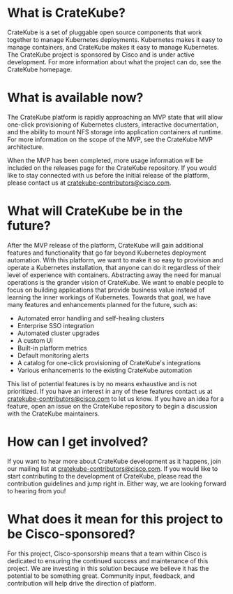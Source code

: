 # What is CrateKube?

CrateKube is a set of pluggable open source components that work together to manage Kubernetes deployments. Kubernetes makes it easy to manage containers, and CrateKube makes it easy to manage Kubernetes. The CrateKube project is sponsored by Cisco and is under active development. For more information about what the project can do, see the CrateKube homepage.﻿

# What is available now?

The CrateKube platform is rapidly approaching an MVP state that will allow one-click provisioning of Kubernetes clusters, interactive documentation, and the ability to mount NFS storage into application containers at runtime. For more information on the scope of the MVP, see the CrateKube MVP architecture﻿.

When the MVP has been completed, more usage information will be included on the releases page for the CrateKube repository.﻿ If you would like to stay connected with us before the initial release of the platform, please contact us at cratekube-contributors@cisco.com.

# What will CrateKube be in the future?

After the MVP release of the platform, CrateKube will gain additional features and functionality that go far beyond Kubernetes deployment automation. With this platform, we want to make it so easy to provision and operate a Kubernetes installation, that anyone can do it regardless of their level of experience with containers. Abstracting away the need for manual operations is the grander vision of CrateKube. We want to enable people to focus on building applications that provide business value instead of learning the inner workings of Kubernetes. Towards that goal, we have many features and enhancements planned for the future, such as:

  - Automated error handling and self-healing clusters
  - Enterprise SSO integration
  - Automated cluster upgrades
  - A custom UI
  - Built-in platform metrics
  - Default monitoring alerts
  - A catalog for one-click provisioning of CrateKube's integrations
  - Various enhancements to the existing CrateKube automation

This list of potential features is by no means exhaustive and is not prioritized. If you have an interest in any of these features contact us at cratekube-contributors@cisco.com to let us know. If you have an idea for a feature, open an issue on the CrateKube repository﻿ to begin a discussion with the CrateKube maintainers.

# How can I get involved?

If you want to hear more about CrateKube development as it happens, join our mailing list at cratekube-contributors@cisco.com. If you would like to start contributing to the development of CrateKube, please read the contribution guidelines﻿ and jump right in. Either way, we are looking forward to hearing from you!

# What does it mean for this project to be Cisco-sponsored?

For this project, Cisco-sponsorship means that a team within Cisco is dedicated to ensuring the continued success and maintenance of this project. We are investing in this solution because we believe it has the potential to be something great. Community input, feedback, and contribution will help drive the direction of platform.
